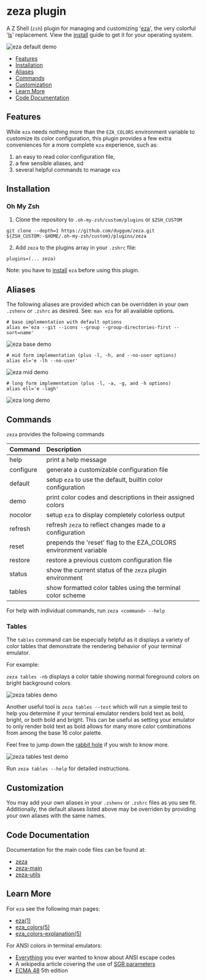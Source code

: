 # zeza plugin

A Z Shell (`zsh`) plugin for managing and customizing '[eza]', the very colorful '[ls]' replacement. View the [install] guide to
get it for your operating system.

![eza default demo](assets/eza_demo.png "a demo directory listing using eza")

- [Features](#features)
- [Installation](#installation)
- [Aliases](#aliases)
- [Commands](#commands)
- [Customization](#customization)
- [Learn More](#learn-more)
- [Code Documentation](#code-documentation)

## Features

While `eza` needs nothing more than the `EZA_COLORS` environment variable to customize its color configuration, this plugin provides
a few extra conveniences for a more complete `eza` experience, such as:

1. an easy to read color configuration file,
2. a few sensible aliases, and
3. several helpful commands to manage `eza`

## Installation

### Oh My Zsh

1. Clone the repository to `.oh-my-zsh/custom/plugins` or `$ZSH_CUSTOM`

```shell
git clone --depth=1 https://github.com/duggum/zeza.git ${ZSH_CUSTOM:-$HOME/.oh-my-zsh/custom}/plugins/zeza
```

2. Add `zeza` to the plugins array in your `.zshrc` file:

```shell
plugins=(... zeza)
```

Note: you have to [install] `eza` before using this plugin.

## Aliases

The following aliases are provided which can be overridden in your own `.zshenv`
or `.zshrc` as desired. See: `man eza` for all available options.

```shell
# base implementation with default options
alias e='eza --git --icons --group --group-directories-first --sort=name' 
```
![eza base demo](assets/eza_demo_base.png "a base alias directory listing")

```shell
# mid form implementation (plus -l, -h, and --no-user options)
alias el='e -lh --no-user'
```

![eza mid demo](assets/eza_demo_mid.png "a mid form alias directory listing")

```shell
# long form implementation (plus -l, -a, -g, and -h options)
alias ell='e -lagh'
```

![eza long demo](assets/eza_demo_long.png "a long form alias directory listing")

## Commands

`zeza` provides the following commands

| Command   | Description                                                      |
|:----------|:-----------------------------------------------------------------|
| help      | print a help message                                             |
| configure | generate a customizable configuration file                       |
| default   | setup `eza` to use the default, builtin color configuration        |
| demo      | print color codes and descriptions in their assigned colors      |
| nocolor   | setup `eza` to display completely colorless output                 |
| refresh   | refresh `zeza` to reflect changes made to a configuration          |
| reset     | prepends the 'reset' flag to the EZA_COLORS environment variable |
| restore   | restore a previous custom configuration file                     |
| status    | show the current status of the `zeza` plugin environment           |
| tables    | show formatted color tables using the terminal color scheme      |

For help with individual commands, run `zeza <command> --help`

### Tables

The `tables` command can be especially helpful as it displays a variety of color tables that demonstrate the rendering
behavior of your terminal emulator.

For example:

`zeza tables -nb` displays a color table showing normal foreground colors on bright background colors

![zeza tables demo](assets/zeza_tables_demo.png "a `zeza tables` command demo")

Another useful tool is `zeza tables --test` which will run a simple test to help you determine if your terminal emulator
renders bold text as bold, bright, or both bold and bright. This can be useful as setting your emulator to only render
bold text as bold allows for many more color combinations from among the base 16 color palette.

Feel free to jump down the [rabbit hole] if you wish to know more.

![zeza tables test demo](assets/zeza_tables_test_demo.png "a `zeza tables --test` command demo")

Run `zeza tables --help` for detailed instructions.

## Customization

You may add your own aliases in your `.zshenv` or `.zshrc` files as you see fit. Additionally, the default aliases listed
above may be overriden by providing your own aliases with the same names.

## Code Documentation

Documentation for the main code files can be found at:

* [zeza](docs/zeza.md)
* [zeza-main](docs/main.md)
* [zeza-utils](docs/utils.md)

## Learn More

For `eza` see the following man pages:

- [eza(1)]
- [eza_colors(5)]
- [eza_colors-explanation(5)]

For ANSI colors in terminal emulators:

- [Everything] you ever wanted to know about ANSI escape codes
- A wikipedia article covering the use of [SGR parameters]
- [ECMA 48] 5th edition

[eza]: https://eza.rocks "eza"
[ls]: https://www.gnu.org/software/coreutils/manual/html_node/ls-invocation.html "ls"
[install]: https://github.com/eza-community/eza/blob/main/INSTALL.md "install"
[rabbit hole]: https://www.google.com/search?q=terminal+render+bold+as+bright "Google search about bold terminal color rendering"
[eza(1)]: https://github.com/eza-community/eza/blob/main/man/eza.1.md "man eza"
[eza_colors(5)]: https://github.com/eza-community/eza/blob/main/man/eza_colors.5.md "man eza_colors"
[eza_colors-explanation(5)]: https://github.com/eza-community/eza/blob/main/man/eza_colors-explanation.5.md "man eza_colors-explanation"
[Everything]: https://notes.burke.libbey.me/ansi-escape-codes "everything about ANSI escape codes"
[SGR parameters]: https://en.wikipedia.org/wiki/ANSI_escape_code#SGR_(Select_Graphic_Rendition)_parameters "wikipedia article on sgr parameters"
[ECMA 48]: https://ecma-international.org/wp-content/uploads/ECMA-48_5th_edition_june_1991.pdf "ECMA 48 5th edition PDF"
